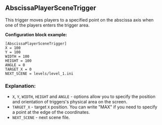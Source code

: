  ## AbscissaPlayerSceneTrigger

 This trigger moves players to a specified point on the abscissa axis when one of the players enters the trigger area.

 **Configuration block example:**

    [AbscissaPlayerSceneTrigger]
    X = 100
    Y = 100
    WIDTH = 100
    HEIGHT = 100
    ANGLE = 0
    TARGET_X = 0
    NEXT_SCENE = levels/level_1.ini
    
 ### Explanation:

 * `X`, `Y`, `WIDTH`, `HEIGHT` and `ANGLE` - options allow you to specify the position and orientation of triggers's physical area on the screen.
 * `TARGET_X` - target `X` position. You can write "MAX" if you need to specify a point at the edge of the coordinates.
 * `NEXT_SCENE` - next scene file.
